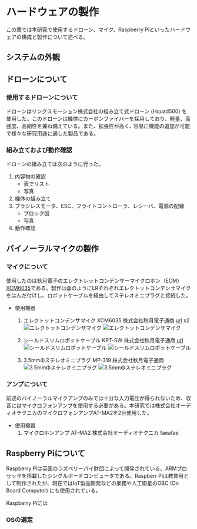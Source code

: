 # ハードウェアの製作

この章では本研究で使用するドローン、マイク、Raspberry Piといったハードウェアの構成と製作について述べる。

## システムの外観


## ドローンについて

### 使用するドローンについて

ドローンはリンクスモーション株式会社の組み立て式ドローン
 (Hquad500) を使用した。このドローンは機体にカーボンファイバーを採用しており、軽量、高強度、高剛性を兼ね備えている。また、拡張性が高く､ 容易に機能の追加が可能で様々な研究用途に適した製品である。

### 組み立ておよび動作確認

ドローンの組み立ては次のように行った。

1. 内容物の確認
   - 表でリスト
   - 写真
2. 機体の組み立て
3. ブラシレスモータ、ESC、フライトコントローラ、レシーバ、電源の配線
   - ブロック図
   - 写真
4. 動作確認


## バイノーラルマイクの製作

### マイクについて

使用したのは秋月電子のエレクトレットコンデンサーマイクロホン（ECM）[XCM6035](http://akizukidenshi.com/catalog/g/gP-08181/)である。製作は@のようにLRそれぞれエレクトットコンデンサマイクをはんだ付けし、ロボットケーブルを経由してステレオミニプラグと接続した。

- 使用機器
   1. エレクトットコンデンサマイク XCM6035 株式会社秋月電子通商 [url](http://akizukidenshi.com/catalog/g/gP-08181/) x2
   ![エレクトットコンデンサマイク](figures/microphone.jpg)
   ![エレクトットコンデンサマイク](figures/microphone_size.jpg)
      
   2. シールドスリムロボットケーブル KRT-SW 株式会社秋月電子通商 [url](http://akizukidenshi.com/catalog/g/gP-07457/)
   ![シールドスリムロボットケーブル](figures/sielded_robot_cable.jpg)
   ![シールドスリムロボットケーブル](figures/sielded_robot_cable_size.jpg)

   3. 3.5mmΦステレオミニプラグ MP-319 株式会社秋月電子通商
   ![3.5mmΦステレオミニプラグ](figures/mini_plug.jpg)
   ![3.5mmΦステレオミニプラグ](figures/mini_plug_size.jpg)

### アンプについて

前述のバイノーラルマイクアンプのみでは十分な入力電圧が得られないため、収音にはマイクロフォンアンプを使用する必要がある。本研究では株式会社オーディオテクニカのマイクロフォンアンプAT-MA2を2台使用した。

- 使用機器
   1. マイクロホンアンプ AT-MA2 株式会社オーディオテクニカ
      faeafae

## Raspberry Piについて

Raspberry Piは英国のラズベリーパイ財団によって開発されている、ARMプロセッサを搭載したシングルボードコンピュータである。Raspberr Piは教育用として制作されたが、現在ではIoT製品開発などの業務や人工衛星のOBC (On Board Computer) にも使用されている。

Raspberry Piには

### OSの選定




